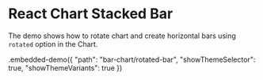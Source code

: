# React Chart Stacked Bar

The demo shows how to rotate chart and create horizontal bars using `rotated` option in the Chart.

.embedded-demo({ "path": "bar-chart/rotated-bar", "showThemeSelector": true, "showThemeVariants": true })
